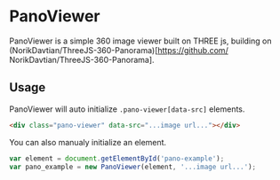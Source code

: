 # PanoViewer

PanoViewer is a simple 360 image viewer built on THREE js, building on (NorikDavtian/ThreeJS-360-Panorama)[https://github.com/ NorikDavtian/ThreeJS-360-Panorama].

## Usage

PanoViewer will auto initialize `.pano-viewer[data-src]` elements.

```html
<div class="pano-viewer" data-src="...image url..."></div>
```

You can also manualy initialize an element.

```javascript
var element = document.getElementById('pano-example');
var pano_example = new PanoViewer(element, '...image url...');
```

